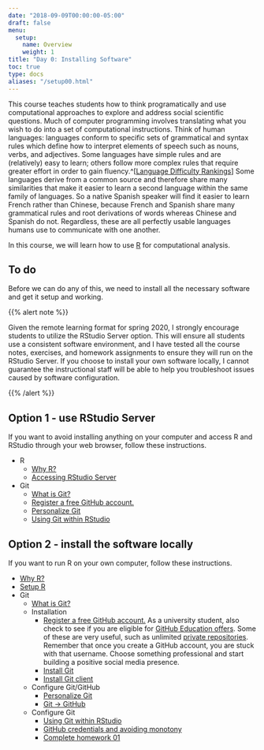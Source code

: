 ```yaml
---
date: "2018-09-09T00:00:00-05:00"
draft: false
menu:
  setup:
    name: Overview
    weight: 1
title: "Day 0: Installing Software"
toc: true
type: docs
aliases: "/setup00.html"
---
```


This course teaches students how to think programatically and use computational approaches to explore and address social scientific questions. Much of computer programming involves translating what you wish to do into a set of computational instructions. Think of human languages: languages conform to specific sets of grammatical and syntax rules which define how to interpret elements of speech such as nouns, verbs, and adjectives. Some languages have simple rules and are (relatively) easy to learn; others follow more complex rules that require greater effort in order to gain fluency.^[[Language Difficulty Rankings](http://www.effectivelanguagelearning.com/language-guide/language-difficulty)] Some languages derive from a common source and therefore share many similarities that make it easier to learn a second language within the same family of languages. So a native Spanish speaker will find it easier to learn French rather than Chinese, because French and Spanish share many grammatical rules and root derivations of words whereas Chinese and Spanish do not. Regardless, these are all perfectly usable languages humans use to communicate with one another.

In this course, we will learn how to use [R](https://www.r-project.org/) for computational analysis.

## To do

Before we can do any of this, we need to install all the necessary software and get it setup and working.

{{% alert note %}}

Given the remote learning format for spring 2020, I strongly encourage students to utilize the RStudio Server option. This will ensure all students use a consistent software environment, and I have tested all the course notes, exercises, and homework assignments to ensure they will run on the RStudio Server. If you choose to install your own software locally, I cannot guarantee the instructional staff will be able to help you troubleshoot issues caused by software configuration.

{{% /alert %}}

## Option 1 - use RStudio Server

If you want to avoid installing anything on your computer and access R and RStudio through your web browser, follow these instructions.

* R
    * [Why R?](/setup/what-is-r/)
    * [Accessing RStudio Server](/setup/r-server/)
* Git
    * [What is Git?](/setup/what-is-git/)
    * [Register a free GitHub account.](https://github.com/)
    * [Personalize Git](/setup/personalize-git/)
    * [Using Git within RStudio](/setup/git-with-rstudio/#test-drive-rstudio-and-github)

## Option 2 - install the software locally

If you want to run R on your own computer, follow these instructions.

* [Why R?](/setup/what-is-r/)
* [Setup R](/setup/r/)
* Git
    * [What is Git?](/setup/what-is-git/)
    * Installation
        * [Register a free GitHub account.](https://github.com/) As a university student, also check to see if you are eligible for [GitHub Education offers](https://education.github.com/). Some of these are very useful, such as unlimited [private repositories](https://help.github.com/articles/what-plan-should-i-choose/). Remember that once you create a GitHub account, you are stuck with that username. Choose something professional and start building a positive social media presence.
        * [Install Git](/setup/git/)
        * [Install Git client](/setup/git-clients/)
    * Configure Git/GitHub
        * [Personalize Git](/setup/personalize-git/)
        * [Git -> GitHub](/setup/github/)
    * Configure Git
        * [Using Git within RStudio](/setup/git-with-rstudio/)
        * [GitHub credentials and avoiding monotony](/setup/git-cache-credentials/)
        * [Complete homework 01](/homework/edit-readme/)
